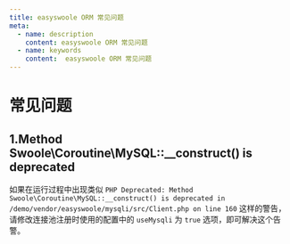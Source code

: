 ```yaml
---
title: easyswoole ORM 常见问题
meta:
  - name: description
    content: easyswoole ORM 常见问题
  - name: keywords
    content:  easyswoole ORM 常见问题
---
```


# 常见问题

## 1.Method Swoole\Coroutine\MySQL::__construct() is deprecated

如果在运行过程中出现类似 `PHP Deprecated: Method Swoole\Coroutine\MySQL::__construct() is deprecated in /demo/vendor/easyswoole/mysqli/src/Client.php on line 160` 这样的警告，请修改连接池注册时使用的配置中的 `useMysqli` 为 `true` 选项，即可解决这个告警。
